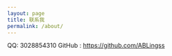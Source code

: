 ```yaml
---
layout: page
title: 联系我
permalink: /about/
---
```

QQ: 3028854310
GitHub : https://github.com/ABLingss
